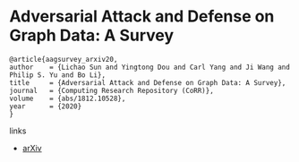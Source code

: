 # Adversarial Attack and Defense on Graph Data: A Survey

```
@article{aagsurvey_arxiv20,
author    = {Lichao Sun and Yingtong Dou and Carl Yang and Ji Wang and Philip S. Yu and Bo Li},
title     = {Adversarial Attack and Defense on Graph Data: A Survey},
journal   = {Computing Research Repository (CoRR)},
volume    = {abs/1812.10528},
year      = {2020}
}
```

links
- [arXiv](https://arxiv.org/abs/1812.10528)
